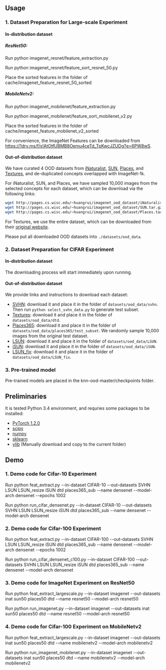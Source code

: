 
## Usage

### 1. Dataset Preparation for Large-scale Experiment 

#### In-distribution dataset

##### ResNet50:
Run python imagenet_resnet/feature_extraction.py

Run python imagenet_resnet/feature_sort_resnet_50.py

Place the sorted features in the folder of cache/imagenet_feature_resnet_50_sorted

##### MobileNetv2:
Run python imagenet_mobilenet/feature_extraction.py

Run python imagenet_mobilenet/feature_sort_mobilenet_v2.py

Place the sorted features in the folder of cache/imagenet_feature_mobilenet_v2_sorted

For convenience, the ImageNet Features can be downloaded from https://1drv.ms/f/s!AtOtfUBMB8Oemu4ceTd_TpKwcJZUDg?e=6PW8wS.

#### Out-of-distribution dataset

We have curated 4 OOD datasets from 
[iNaturalist](https://arxiv.org/pdf/1707.06642.pdf), 
[SUN](https://vision.princeton.edu/projects/2010/SUN/paper.pdf), 
[Places](http://places2.csail.mit.edu/PAMI_places.pdf), 
and [Textures](https://arxiv.org/pdf/1311.3618.pdf), 
and de-duplicated concepts overlapped with ImageNet-1k.

For iNaturalist, SUN, and Places, we have sampled 10,000 images from the selected concepts for each dataset,
which can be download via the following links:
```bash
wget http://pages.cs.wisc.edu/~huangrui/imagenet_ood_dataset/iNaturalist.tar.gz
wget http://pages.cs.wisc.edu/~huangrui/imagenet_ood_dataset/SUN.tar.gz
wget http://pages.cs.wisc.edu/~huangrui/imagenet_ood_dataset/Places.tar.gz
```

For Textures, we use the entire dataset, which can be downloaded from their
[original website](https://www.robots.ox.ac.uk/~vgg/data/dtd/).

Please put all downloaded OOD datasets into `./datasets/ood_data`.

### 2. Dataset Preparation for CIFAR Experiment 

#### In-distribution dataset

The downloading process will start immediately upon running. 

#### Out-of-distribution dataset


We provide links and instructions to download each dataset:

* [SVHN](http://ufldl.stanford.edu/housenumbers/test_32x32.mat): download it and place it in the folder of `datasets/ood_data/svhn`. Then run `python select_svhn_data.py` to generate test subset.
* [Textures](https://www.robots.ox.ac.uk/~vgg/data/dtd/download/dtd-r1.0.1.tar.gz): download it and place it in the folder of `datasets/ood_data/dtd`.
* [Places365](http://data.csail.mit.edu/places/places365/test_256.tar): download it and place it in the folder of `datasets/ood_data/places365/test_subset`. We randomly sample 10,000 images from the original test dataset. 
* [LSUN](https://www.dropbox.com/s/fhtsw1m3qxlwj6h/LSUN.tar.gz): download it and place it in the folder of `datasets/ood_data/LSUN`.
* [iSUN](https://www.dropbox.com/s/ssz7qxfqae0cca5/iSUN.tar.gz): download it and place it in the folder of `datasets/ood_data/iSUN`.
* [LSUN_fix](https://drive.google.com/file/d/1KVWj9xpHfVwGcErH5huVujk9snhEGOxE/view?usp=sharing): download it and place it in the folder of `datasets/ood_data/LSUN_fix`.


[//]: # (For example, run the following commands in the **root** directory to download **LSUN**:)

[//]: # (```)

[//]: # (cd datasets/ood_datasets)

[//]: # (wget https://www.dropbox.com/s/fhtsw1m3qxlwj6h/LSUN.tar.gz)

[//]: # (tar -xvzf LSUN.tar.gz)

[//]: # (```)


### 3.  Pre-trained model

Pre-trained models are placed in the knn-ood-master/checkpoints folder.

## Preliminaries
It is tested Python 3.4 environment, and requries some packages to be installed:
* [PyTorch 1.2.0](https://pytorch.org/)
* [scipy](https://github.com/scipy/scipy)
* [numpy](http://www.numpy.org/)
* [sklearn](https://scikit-learn.org/stable/)
* [ylib](https://github.com/sunyiyou/ylib) (Manually download and copy to the current folder)

## Demo
### 1. Demo code for Cifar-10 Experiment 
Run python feat_extract.py --in-dataset CIFAR-10  --out-datasets SVHN LSUN LSUN_resize iSUN dtd places365_sub --name densenet  --model-arch densenet --epochs 1002

Run python run_cifar_densenet.py --in-dataset CIFAR-10  --out-datasets SVHN LSUN LSUN_resize iSUN dtd places365_sub --name densenet  --model-arch densenet

### 2. Demo code for Cifar-100 Experiment 
Run python feat_extract.py --in-dataset CIFAR-100  --out-datasets SVHN LSUN LSUN_resize iSUN dtd places365_sub --name densenet  --model-arch densenet --epochs 1002

Run python run_cifar_densenet_c100.py --in-dataset CIFAR-100  --out-datasets SVHN LSUN LSUN_resize iSUN dtd places365_sub --name densenet  --model-arch densenet

### 3. Demo code for ImageNet Experiment on ResNet50
Run python feat_extract_largescale.py --in-dataset imagenet  --out-datasets inat sun50 places50 dtd  --name resnet50  --model-arch resnet50

Run python run_imagenet.py --in-dataset imagenet  --out-datasets inat sun50 places50 dtd  --name resnet50  --model-arch resnet50

### 4. Demo code for Cifar-100 Experiment on MobileNetv2
Run python feat_extract_largescale.py --in-dataset imagenet  --out-datasets inat sun50 places50 dtd  --name mobilenetv2  --model-arch mobilenetv2

Run python run_imagenet_mobilenet.py --in-dataset imagenet  --out-datasets inat sun50 places50 dtd  --name mobilenetv2  --model-arch mobilenetv2


